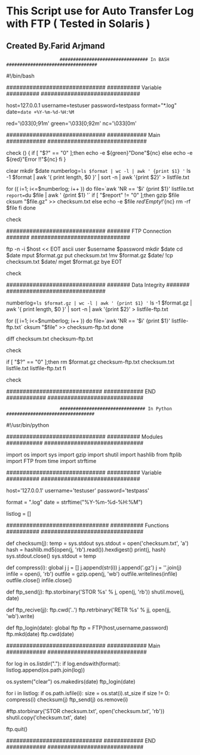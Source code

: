# This Script use for Auto Transfer Log with FTP ( Tested in Solaris )

## Created By.Farid Arjmand ##


                        ################################# In BASH ##################################

#!/bin/bash

##############################
########## Variable ##########
##############################

host=127.0.0.1
username=testuser
password=testpass
format="*.log"
date=`date +%Y-%m-%d-%H:%M`

red='\033[0;91m'
green='\033[0;92m'
nc='\033[0m'

##############################
############ Main ############
##############################

check ()
{
        if [ "$?" == "0" ];then
                echo -e ${green}"Done"${nc}
        else
                echo -e ${red}"Error !!"${nc}
        fi
}

clear
mkdir $date
numberlog=`ls $format | wc -l | awk ' {print $1} '`
ls -1 $format | awk '{ print length, $0 }' | sort -n | awk '{print $2}' > listfile.txt

for (( i=1; i<=$numberlog; i++ ))
do
        file=`awk 'NR == '$i' {print $1}' listfile.txt`
        report=`du $file |  awk ' {print $1} '`
        if [ "$report" != "0" ];then
                gzip $file
                cksum "$file.gz" >> checksum.txt
        else
                echo -e $file ${red}'Empty!'${nc}
                rm -rf $file
        fi
done

check

##############################
####### FTP Connection #######
##############################

ftp -n -i $host << EOT
ascii
user $username $password
mkdir $date
cd $date
mput $format.gz
put checksum.txt
!mv $format.gz $date/
!cp checksum.txt $date/
mget $format.gz
bye
EOT

check

##############################
####### Data Integrity #######
##############################

numberlog=`ls $format.gz | wc -l | awk ' {print $1} '`
ls -1 $format.gz | awk '{ print length, $0 }' | sort -n | awk '{print $2}' > listfile-ftp.txt

for (( i=1; i<=$numberlog; i++ ))
do
        file=`awk 'NR == '$i' {print $1}' listfile-ftp.txt`
        cksum "$file" >> checksum-ftp.txt
done

diff checksum.txt checksum-ftp.txt

check

if [ "$?" == "0" ];then
        rm $format.gz checksum-ftp.txt checksum.txt listfile.txt listfile-ftp.txt
fi

check

#############################
############ END ############
#############################


                        ################################ In Python #################################

#!/usr/bin/python

##############################
########## Modules ###########
##############################

import os
import sys
import gzip
import shutil
import hashlib
from ftplib import FTP
from time import strftime

##############################
########## Variable ##########
##############################

host='127.0.0.1'
username='testuser'
password='testpass'

format = ".log"
date = strftime("%Y-%m-%d-%H:%M")

listlog = []

###############################
########## Functions ##########
###############################

def checksum(j):
	temp = sys.stdout
	sys.stdout = open('checksum.txt', 'a')
	hash = hashlib.md5(open(j, 'rb').read()).hexdigest()
	print(j, hash)
	sys.stdout.close()
	sys.stdout = temp

def compress(i):
	global j
	j = []
	j.append(str(i))
	j.append('.gz')
	j = ''.join(j)
	infile = open(i, 'rb')
	outfile = gzip.open(j, 'wb')
	outfile.writelines(infile)
	outfile.close()
	infile.close()

def ftp_send(j):
	ftp.storbinary('STOR %s' % j, open(j, 'rb'))
	shutil.move(j, date)

def ftp_recive(jj):
	ftp.cwd('..')
	ftp.retrbinary('RETR %s' % jj,  open(jj, 'wb').write)

def ftp_login(date):
	global ftp
	ftp = FTP(host,username,password)
	ftp.mkd(date)
	ftp.cwd(date)

##############################
############ Main ############
##############################

for log in os.listdir("."):
	if log.endswith(format):
		listlog.append(os.path.join(log))

os.system("clear")
os.makedirs(date)
ftp_login(date)

for i in listlog:
	if os.path.isfile(i):
		size = os.stat(i).st_size
		if size != 0:
			compress(i)
			checksum(j)
			ftp_send(j)
		os.remove(i)

#ftp.storbinary('STOR checksum.txt', open('checksum.txt', 'rb'))
shutil.copy('checksum.txt', date)

ftp.quit()

#############################
############ END ############
#############################
